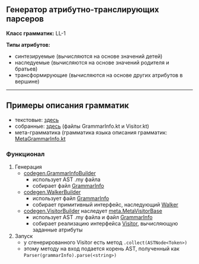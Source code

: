 ## Генератор атрибутно-транслирующих парсеров

**Класс грамматик:** LL-1

**Типы атрибутов:** 
* синтезируемые (вычисляются на основе значений детей)
* наследуемые (вычисляются на основе значений родителя и братьев)
* трансформирующие (вычисляются на основе других атрибутов в вершине)
---

## Примеры описания грамматик

* текстовые: [здесь](include/translate/examples)
* собранные: [здесь](gen) (файлы <Something>GrammarInfo.kt и <Something>Visitor.kt)
* мета-грамматика (грамматика языка описания грамматик: [MetaGrammarInfo.kt](include/translate/meta/helpers/MetaGrammarInfo.kt)

### Функционал

1. Генерация
    - [codegen.GrammarInfoBuilder](include/translate/codegen/GrammarInfoBuilder.kt)
        - использует AST .my файла 
        - собирает файл [GrammarInfo](include/translate/codegen/helpers/GrammarInfo.kt)
    - [codegen.WalkerBuilder](include/translate/codegen/WalkerBaseBuilder.kt)
        - использует файл [GrammarInfo](include/translate/codegen/helpers/GrammarInfo.kt) 
        - собирает примитивный интерфейс, наследующий [Walker](include/structure/Walker.kt)
    - [codegen.VisitorBuilder](include/translate/codegen/VisitorBuilder.kt) наследует [meta.MetaVisitorBase](include/translate/meta/MetaVisitorBase.kt) 
        - использует AST .my файла и файл [GrammarInfo](include/translate/codegen/helpers/GrammarInfo.kt)
        - собирает реализацию интерфейса [Visitor](include/structure/Visitor.kt), вычисляющую заданные атрибуты
2. Запуск
    - у сгенерированного Visitor есть метод `.collect(ASTNode<Token>)`
    - этому методу на вход подается корень AST, полученный как `Parser(grammarInfo).parse(<string>)`
